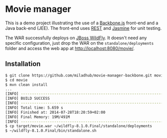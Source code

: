 Movie manager
=============

This is a demo project illustrating the use of a [Backbone.js](http://backbonejs.org/) front-end and a Java back-end (JEE).
The front-end uses [REST](http://en.wikipedia.org/wiki/Representational_state_transfer) and [Jasmine](http://jasmine.github.io/) for unit testing.

The WAR successfully deploys on [JBoss WildFly](http://wildfly.org/downloads/). It doesn't need any specific configuration, just drop the WAR on the `standalone/deployments` folder and access the web app at [http://localhost:8080/movie/](http://localhost:8080/movie/).

Installation
------------

```sh
$ git clone https://github.com/miladhub/movie-manager-backbone.git movie
$ cd movie
$ mvn clean install
...
[INFO] ------------------------------------------------------------------------
[INFO] BUILD SUCCESS
[INFO] ------------------------------------------------------------------------
[INFO] Total time: 5.659 s
[INFO] Finished at: 2014-07-28T18:20:59+02:00
[INFO] Final Memory: 19M/491M
[INFO] ------------------------------------------------------------------------
$ cp target/movie.war ~/wildfly-8.1.0.Final/standalone/deployments
$ ~/wildfly-8.1.0.Final/bin/standalone.sh
```
